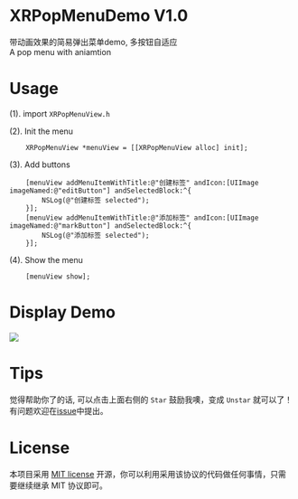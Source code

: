 # XRPopMenuDemo V1.0
带动画效果的简易弹出菜单demo, 多按钮自适应<br>
A pop menu with aniamtion

# Usage
(1). import `XRPopMenuView.h`

(2). Init the menu

``` 
    XRPopMenuView *menuView = [[XRPopMenuView alloc] init];
``` 

(3). Add buttons
``` 
    [menuView addMenuItemWithTitle:@"创建标签" andIcon:[UIImage imageNamed:@"editButton"] andSelectedBlock:^{
        NSLog(@"创建标签 selected");
    }];
    [menuView addMenuItemWithTitle:@"添加标签" andIcon:[UIImage imageNamed:@"markButton"] andSelectedBlock:^{
        NSLog(@"添加标签 selected");
    }];
``` 

(4). Show the menu
``` 
    [menuView show];
``` 
# Display Demo
![](https://github.com/mrxiruo/XRPopMenuDemo/raw/master/XRPopMenuDemo/popDemo.gif)  

# Tips
觉得帮助你了的话, 可以点击上面右侧的 `Star` 鼓励我噢，变成 `Unstar` 就可以了！有问题欢迎在[issue](https://github.com/mrxiruo/XRPopMenuDemo/issues)中提出。

# License
本项目采用 [MIT license](http://opensource.org/licenses/MIT) 开源，你可以利用采用该协议的代码做任何事情，只需要继续继承 MIT 协议即可。
